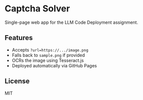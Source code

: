 # Captcha Solver

Single-page web app for the LLM Code Deployment assignment.

## Features
- Accepts `?url=https://.../image.png`
- Falls back to `sample.png` if provided
- OCRs the image using Tesseract.js
- Deployed automatically via GitHub Pages

## License
MIT

